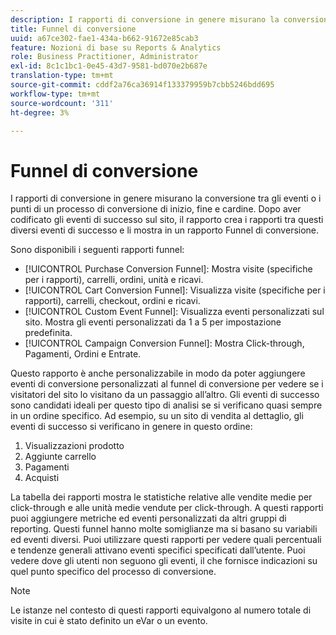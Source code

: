 ```yaml
---
description: I rapporti di conversione in genere misurano la conversione tra gli eventi o i punti di un processo di conversione di inizio, fine e cardine. Dopo aver codificato gli eventi di successo sul sito, il rapporto crea i rapporti tra questi diversi eventi di successo e li mostra in un rapporto Funnel di conversione.
title: Funnel di conversione
uuid: a67ce302-fae1-434a-b662-91672e85cab3
feature: Nozioni di base su Reports & Analytics
role: Business Practitioner, Administrator
exl-id: 8c1c1bc1-0e45-43d7-9581-bd070e2b687e
translation-type: tm+mt
source-git-commit: cddf2a76ca36914f133379959b7cbb5246bdd695
workflow-type: tm+mt
source-wordcount: '311'
ht-degree: 3%

---
```


# Funnel di conversione

I rapporti di conversione in genere misurano la conversione tra gli eventi o i punti di un processo di conversione di inizio, fine e cardine. Dopo aver codificato gli eventi di successo sul sito, il rapporto crea i rapporti tra questi diversi eventi di successo e li mostra in un rapporto Funnel di conversione.

Sono disponibili i seguenti rapporti funnel:

* [!UICONTROL Purchase Conversion Funnel]: Mostra visite (specifiche per i rapporti), carrelli, ordini, unità e ricavi.
* [!UICONTROL Cart Conversion Funnel]: Visualizza visite (specifiche per i rapporti), carrelli, checkout, ordini e ricavi.
* [!UICONTROL Custom Event Funnel]: Visualizza eventi personalizzati sul sito. Mostra gli eventi personalizzati da 1 a 5 per impostazione predefinita.
* [!UICONTROL Campaign Conversion Funnel]: Mostra Click-through, Pagamenti, Ordini e Entrate.

Questo rapporto è anche personalizzabile in modo da poter aggiungere eventi di conversione personalizzati al funnel di conversione per vedere se i visitatori del sito lo visitano da un passaggio all’altro. Gli eventi di successo sono candidati ideali per questo tipo di analisi se si verificano quasi sempre in un ordine specifico. Ad esempio, su un sito di vendita al dettaglio, gli eventi di successo si verificano in genere in questo ordine:

1. Visualizzazioni prodotto
2. Aggiunte carrello
3. Pagamenti
4. Acquisti

La tabella dei rapporti mostra le statistiche relative alle vendite medie per click-through e alle unità medie vendute per click-through. A questi rapporti puoi aggiungere metriche ed eventi personalizzati da altri gruppi di reporting. Questi funnel hanno molte somiglianze ma si basano su variabili ed eventi diversi. Puoi utilizzare questi rapporti per vedere quali percentuali e tendenze generali attivano eventi specifici specificati dall’utente. Puoi vedere dove gli utenti non seguono gli eventi, il che fornisce indicazioni su quel punto specifico del processo di conversione.

>[!NOTE]
>
>Le istanze nel contesto di questi rapporti equivalgono al numero totale di visite in cui è stato definito un eVar o un evento.
